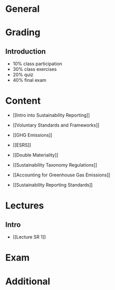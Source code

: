 # General

# Grading
## Introduction
- 10% class participation
- 30% class exercises
- 20% quiz
- 40% final exam
# Content
- [[Intro into Sustainability Reporting]]
- [[Voluntary Standards and Frameworks]]
- [[GHG Emissions]]
- [[ESRS]]
- [[Double Materiality]]
- [[Sustainability Taxonomy Regulations]]
- [[Accounting for Greenhouse Gas Emissions]]

- [[Sustainability Reporting Standards]]
# Lectures
## Intro
- [[Lecture SR 1]]
# Exam

# Additional